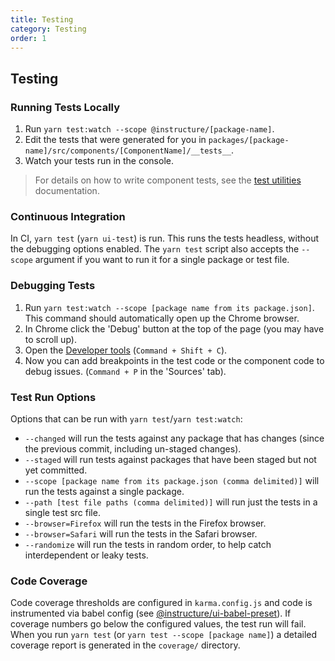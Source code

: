 ```yaml
---
title: Testing
category: Testing
order: 1
---
```


## Testing

### Running Tests Locally

1. Run `yarn test:watch --scope @instructure/[package-name]`.
1. Edit the tests that were generated for you in `packages/[package-name]/src/components/[ComponentName]/__tests__`.
1. Watch your tests run in the console.

> For details on how to write component tests, see the [test utilities](#ui-test-utils) documentation.

### Continuous Integration

In CI, `yarn test` (`yarn ui-test`) is run. This runs the tests headless, without the debugging options enabled.
The `yarn test` script also accepts the `--scope` argument if you want to run it for a single package or test file.

### Debugging Tests

1. Run `yarn test:watch --scope [package name from its package.json]`. This command should automatically open up the Chrome browser.
2. In Chrome click the 'Debug' button at the top of the page (you may have to scroll up).
3. Open the [Developer tools](https://developers.google.com/web/tools/chrome-devtools/debug/?hl=en) (`Command + Shift + C`).
4. Now you can add breakpoints in the test code or the component code to debug issues. (`Command + P` in the 'Sources' tab).

### Test Run Options

Options that can be run with `yarn test`/`yarn test:watch`:

- `--changed` will run the tests against any package that has changes (since the previous commit, including un-staged changes).
- `--staged` will run tests against packages that have been staged but not yet committed.
- `--scope [package name from its package.json (comma delimited)]` will run the tests against a single package.
- `--path [test file paths (comma delimited)]` will run just the tests in a single test src file.
- `--browser=Firefox` will run the tests in the Firefox browser.
- `--browser=Safari` will run the tests in the Safari browser.
- `--randomize` will run the tests in random order, to help catch interdependent or leaky tests.

### Code Coverage

Code coverage thresholds are configured in `karma.config.js` and code is instrumented
via babel config (see [@instructure/ui-babel-preset](#ui-babel-preset)).
If coverage numbers go below the configured values, the test run will fail.
When you run `yarn test` (or `yarn test --scope [package name]`) a detailed coverage report is generated in the `coverage/` directory.
